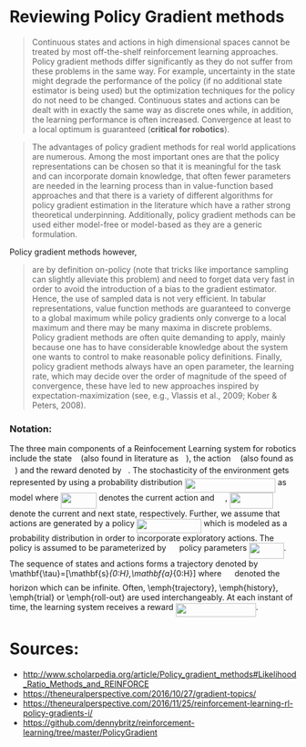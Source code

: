 # Reviewing Policy Gradient methods

>Continuous states and actions in high dimensional spaces cannot be treated by most off-the-shelf reinforcement learning approaches. Policy gradient methods differ significantly as they do not suffer from these problems in the same way. For example, uncertainty in the state might degrade the performance of the policy (if no additional state estimator is being used) but the optimization techniques for the policy do not need to be changed. Continuous states and actions can be dealt with in exactly the same way as discrete ones while, in addition, the learning performance is often increased. Convergence at least to a local optimum is guaranteed (**critical for robotics**).

>The advantages of policy gradient methods for real world applications are numerous. Among the most important ones are that the policy representations can be chosen so that it is meaningful for the task and can incorporate domain knowledge, that often fewer parameters are needed in the learning process than in value-function based approaches and that there is a variety of different algorithms for policy gradient estimation in the literature which have a rather strong theoretical underpinning. Additionally, policy gradient methods can be used either model-free or model-based as they are a generic formulation.

Policy gradient methods however,
> are by definition on-policy (note that tricks like importance sampling can slightly alleviate this problem) and need to forget data very fast in order to avoid the introduction of a bias to the gradient estimator. Hence, the use of sampled data is not very efficient. In tabular representations, value function methods are guaranteed to converge to a global maximum while policy gradients only converge to a local maximum and there may be many maxima in discrete problems. Policy gradient methods are often quite demanding to apply, mainly because one has to have considerable knowledge about the system one wants to control to make reasonable policy definitions. Finally, policy gradient methods always have an open parameter, the learning rate, which may decide over the order of magnitude of the speed of convergence, these have led to new approaches inspired by expectation-maximization (see, e.g., Vlassis et al., 2009; Kober & Peters, 2008).


### Notation:
The three main components of a Reinfocement Learning system for robotics include the state <img src="https://rawgit.com/vmayoral/basic_reinforcement_learning/master//tutorial12/tex/6f9bad7347b91ceebebd3ad7e6f6f2d1.svg?invert_in_darkmode" align=middle width=7.705549500000004pt height=14.155350000000013pt/> (also found in literature as <img src="https://rawgit.com/vmayoral/basic_reinforcement_learning/master//tutorial12/tex/332cc365a4987aacce0ead01b8bdcc0b.svg?invert_in_darkmode" align=middle width=9.395100000000005pt height=14.155350000000013pt/>), the action <img src="https://rawgit.com/vmayoral/basic_reinforcement_learning/master//tutorial12/tex/44bc9d542a92714cac84e01cbbb7fd61.svg?invert_in_darkmode" align=middle width=8.689230000000004pt height=14.155350000000013pt/> (also found as <img src="https://rawgit.com/vmayoral/basic_reinforcement_learning/master//tutorial12/tex/6dbb78540bd76da3f1625782d42d6d16.svg?invert_in_darkmode" align=middle width=9.410280000000004pt height=14.155350000000013pt/>) and the reward denoted by <img src="https://rawgit.com/vmayoral/basic_reinforcement_learning/master//tutorial12/tex/89f2e0d2d24bcf44db73aab8fc03252c.svg?invert_in_darkmode" align=middle width=7.873024500000003pt height=14.155350000000013pt/>. The stochasticity of the environment gets represented by using a probability distribution <img src="https://rawgit.com/vmayoral/basic_reinforcement_learning/master//tutorial12/tex/50099eadec837b3ea3a1e32576adbb9e.svg?invert_in_darkmode" align=middle width=159.496755pt height=24.65759999999998pt/> as model where <img src="https://rawgit.com/vmayoral/basic_reinforcement_learning/master//tutorial12/tex/687ec27e46c5b07ba8adaab70976974e.svg?invert_in_darkmode" align=middle width=63.0102pt height=27.656969999999987pt/> denotes the current action and <img src="https://rawgit.com/vmayoral/basic_reinforcement_learning/master//tutorial12/tex/59efeb0f4f5d484a9b8a404d5bdac544.svg?invert_in_darkmode" align=middle width=14.971605000000004pt height=14.155350000000013pt/>, <img src="https://rawgit.com/vmayoral/basic_reinforcement_learning/master//tutorial12/tex/eaa3f599744549c4805d08b50d0b9d3d.svg?invert_in_darkmode" align=middle width=75.79803pt height=27.656969999999987pt/> denote the current and next state, respectively. Further, we assume that actions are generated by a policy <img src="https://rawgit.com/vmayoral/basic_reinforcement_learning/master//tutorial12/tex/e2f0dada90b45ef6dd58f15372396f59.svg?invert_in_darkmode" align=middle width=113.628075pt height=24.65759999999998pt/> which is modeled as a probability distribution in order to incorporate exploratory actions. The policy is assumed to be parameterized by <img src="https://rawgit.com/vmayoral/basic_reinforcement_learning/master//tutorial12/tex/d6328eaebbcd5c358f426dbea4bdbf70.svg?invert_in_darkmode" align=middle width=15.137100000000004pt height=22.46574pt/> policy parameters <img src="https://rawgit.com/vmayoral/basic_reinforcement_learning/master//tutorial12/tex/2b37baa87099988c8cd4a6844baa66ff.svg?invert_in_darkmode" align=middle width=61.029705pt height=27.656969999999987pt/>. The sequence of states and actions forms a trajectory denoted by \mathbf{\tau}=[\mathbf{s}_{0:H},\mathbf{a}_{0:H}] where <img src="https://rawgit.com/vmayoral/basic_reinforcement_learning/master//tutorial12/tex/7b9a0316a2fcd7f01cfd556eedf72e96.svg?invert_in_darkmode" align=middle width=14.999985000000004pt height=22.46574pt/> denoted the horizon which can be infinite. Often, \emph{trajectory}, \emph{history}, \emph{trial} or \emph{roll-out} are used interchangeably. At each instant of time, the learning system receives a reward <img src="https://rawgit.com/vmayoral/basic_reinforcement_learning/master//tutorial12/tex/d18b0f40de3e43b4fd5efdfec3abebff.svg?invert_in_darkmode" align=middle width=141.130275pt height=24.65759999999998pt/>.



# Sources:
- http://www.scholarpedia.org/article/Policy_gradient_methods#Likelihood_Ratio_Methods_and_REINFORCE
- https://theneuralperspective.com/2016/10/27/gradient-topics/
- https://theneuralperspective.com/2016/11/25/reinforcement-learning-rl-policy-gradients-i/
- https://github.com/dennybritz/reinforcement-learning/tree/master/PolicyGradient
